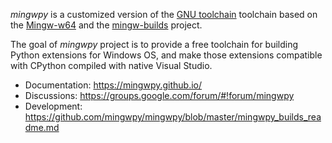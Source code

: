 *mingwpy* is a customized version of the [GNU toolchain](https://en.wikipedia.org/wiki/GNU_toolchain) toolchain based on the [Mingw-w64](http://mingw-w64.org) and the [mingw-builds](https://github.com/niXman/mingw-builds) project.

The goal of *mingwpy* project is to provide a free toolchain for building Python extensions for  Windows OS, and make those extensions compatible with CPython compiled with native Visual Studio.

 * Documentation: https://mingwpy.github.io/
 * Discussions: https://groups.google.com/forum/#!forum/mingwpy
 * Development: https://github.com/mingwpy/mingwpy/blob/master/mingwpy_builds_readme.md

